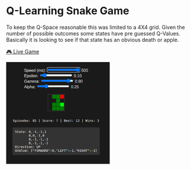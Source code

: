 # Q-Learning Snake Game

To keep the Q-Space reasonable this was limited to a 4X4 grid. Given the number of possible outcomes some states have pre guessed Q-Values. Basically it is looking to see if that state has an obvious death or apple.

[:video_game: Live Game](https://kinvert.github.io/Machine-Learning/Reinforcement-Learning/Q-Learning/Snake/index.html)

<img alt="Q-Space" width="280px" src="https://github.com/Kinvert/Machine-Learning/blob/master/Reinforcement-Learning/Q-Learning/Snake/snake-game-q-learning.png" />
